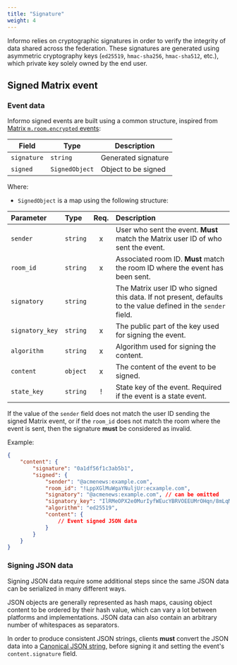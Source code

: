 ```yaml
---
title: "Signature"
weight: 4
---
```


Informo relies on cryptographic signatures in order to verify the integrity of
data shared across the federation. These signatures are generated using
asymmetric cryptography keys (`ed25519`, `hmac-sha256`, `hmac-sha512`, etc.),
which private key solely owned by the end user.


## Signed Matrix event

### Event data

Informo signed events are built using a common structure, inspired from [Matrix
`m.room.encrypted`
events](https://matrix.org/docs/spec/client_server/r0.4.0.html#m-room-encrypted):

|    Field     |      Type      |     Description     |
|--------------|----------------|---------------------|
| `signature`  | `string`       | Generated signature |
| `signed`     | `SignedObject` | Object to be signed |

Where:

* `SignedObject` is a map using the following structure:

| Parameter       |       Type       | Req. |                                                  Description                                                  |
|:----------------|:-----------------|:----:|:--------------------------------------------------------------------------------------------------------------|
| `sender`        | `string`         |  x   | User who sent the event. **Must** match the Matrix user ID of who sent the event.                             |
| `room_id`       | `string`         |  x   | Associated room ID. **Must** match the room ID where the event has been sent.                                 |
| `signatory`     | `string`         |      | The Matrix user ID who signed this data. If not present, defaults to the value defined in the `sender` field. |
| `signatory_key` | `string`         |  x   | The public part of the key used for signing the event.                                                        |
| `algorithm`     | `string`         |  x   | Algorithm used for signing the content.                                                                       |
| `content`       | `object`         |  x   | The content of the event to be signed.                                                                        |
| `state_key`     | `string`         |  !   | State key of the event. Required if the event is a state event.                                               |

If the value of the `sender` field does not match the user ID sending the signed
Matrix event, or if the `room_id` does not match the room where the event is
sent, then the signature **must** be considered as invalid.

Example:

```json
{
    "content": {
        "signature": "0a1df56f1c3ab5b1",
        "signed": {
            "sender": "@acmenews:example.com",
            "room_id": "!LppXGlMuWgaYNuljUr:ecxample.com",
            "signatory": "@acmenews:example.com", // can be omitted
            "signatory_key": "IlRMeOPX2e0MurIyfWEucYBRVOEEUMrOHqn/8mLqMjA",
            "algorithm": "ed25519",
            "content": {
                // Event signed JSON data
            }
        }
    }
}
```

### Signing JSON data

Signing JSON data require some additional steps since the same JSON data can be
serialized in many different ways.

JSON objects are generally represented as hash maps, causing object content to
be ordered by their hash value, which can vary a lot between platforms and
implementations. JSON data can also contain an arbitrary number of whitespaces
as separators.

In order to produce consistent JSON strings, clients **must** convert the JSON
data into a [Canonical JSON
string](https://matrix.org/docs/spec/appendices.html#canonical-json), before
signing it and setting the event's `content.signature` field.
